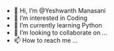 - 👋 Hi, I’m @Yeshwanth Manasani
- 👀 I’m interested in Coding
- 🌱 I’m currently learning Python 
- 💞️ I’m looking to collaborate on ...
- 📫 How to reach me ...

<!---
manasaniYeshwanth/manasaniYeshwanth is a ✨ special ✨ repository because its `README.md` (this file) appears on your GitHub profile.
You can click the Preview link to take a look at your changes.
--->
